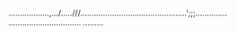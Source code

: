 ..................,.../.....///...............................................';;;..............
................................
.........




